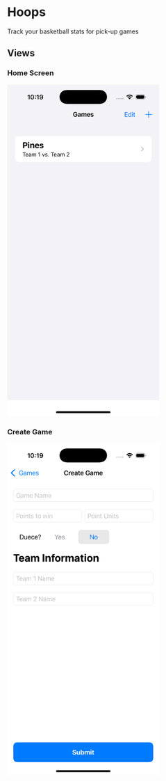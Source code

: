 # Hoops
Track your basketball stats for pick-up games

## Views

### Home Screen
<img src="images/home_screen.png" width="350"/>

### Create Game
<img src="images/create_game.png" width="350"/>

